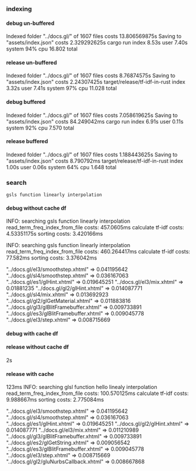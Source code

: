 ### indexing

#### debug un-buffered

  Indexed folder "../docs.gl/" of 1607 files costs 13.806569875s
  Saving to "assets/index.json" costs 2.329292625s
  cargo run index  8.53s user 7.40s system 94% cpu 16.802 total

#### release un-buffered

  Indexed folder "../docs.gl/" of 1607 files costs 8.76874575s
  Saving to "assets/index.json" costs 2.24307425s
  target/release/tf-idf-in-rust index  3.32s user 7.41s system 97% cpu 11.028 total

#### debug buffered

  Indexed folder "../docs.gl/" of 1607 files costs 7.058619625s
  Saving to "assets/index.json" costs 84.249042ms
  cargo run index  6.91s user 0.11s system 92% cpu 7.570 total

#### release buffered

Indexed folder "../docs.gl/" of 1607 files costs 1.188443625s
Saving to "assets/index.json" costs 8.790792ms
target/release/tf-idf-in-rust index  1.00s user 0.06s system 64% cpu 1.648 total

### search

`gsls function linearly interpolation`

#### debug without cache df

INFO: searching gsls function linearly interpolation
read_term_freq_index_from_file costs: 457.0605ms
calculate tf-idf costs: 4.53351175s
sorting costs: 3.420166ms

INFO: searching gsls function linearly interpolation
read_term_freq_index_from_file costs: 460.264417ms
calculate tf-idf costs: 77.582ms
sorting costs: 3.376042ms

"../docs.gl/el3/smoothstep.xhtml" => 0.041195642
"../docs.gl/sl4/smoothstep.xhtml" => 0.036167063
"../docs.gl/es1/glHint.xhtml" => 0.019645251
"../docs.gl/el3/mix.xhtml" => 0.01881235
"../docs.gl/gl2/glHint.xhtml" => 0.014087771
"../docs.gl/sl4/mix.xhtml" => 0.013692923
"../docs.gl/gl2/glGetMaterial.xhtml" => 0.011883816
"../docs.gl/gl3/glBlitFramebuffer.xhtml" => 0.009733891
"../docs.gl/es3/glBlitFramebuffer.xhtml" => 0.009045778
"../docs.gl/el3/step.xhtml" => 0.008715669

#### debug with cache df

#### release  without cache df

  2s

#### release with cache

  123ms
INFO: searching glsl function hello linealy interpolation
read_term_freq_index_from_file costs: 100.570125ms
calculate tf-idf costs: 9.988667ms
sorting costs: 2.775084ms

"../docs.gl/el3/smoothstep.xhtml" => 0.041195642
"../docs.gl/sl4/smoothstep.xhtml" => 0.036167063
"../docs.gl/es1/glHint.xhtml" => 0.019645251
"../docs.gl/gl2/glHint.xhtml" => 0.014087771
"../docs.gl/el3/mix.xhtml" => 0.011210989
"../docs.gl/gl3/glBlitFramebuffer.xhtml" => 0.009733891
"../docs.gl/es2/glGetString.xhtml" => 0.009056542
"../docs.gl/es3/glBlitFramebuffer.xhtml" => 0.009045778
"../docs.gl/el3/step.xhtml" => 0.008715669
"../docs.gl/gl2/gluNurbsCallback.xhtml" => 0.008667868
